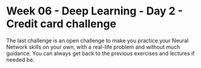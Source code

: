 # Week 06 - Deep Learning - Day 2 - Credit card challenge

The last challenge is an open challenge to make you practice your Neural Network skills on your own, with a real-life problem and without much guidance. You can always get back to the previous exercises and lectures if needed be.
